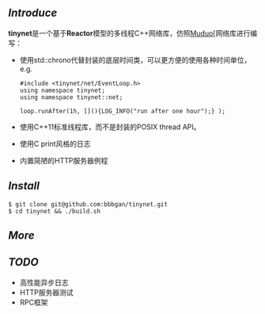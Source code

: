 ## *Introduce*

​	**tinynet**是一个基于**Reactor**模型的多线程C++网络库，仿照[Muduo](https://github.com/chenshuo/muduo)[网络库进行编写：

+ 使用std::chrono代替封装的底层时间类，可以更方便的使用各种时间单位， e.g.

  ```
  #include <tinynet/net/EventLoop.h>
  using namespace tinynet;
  using namespace tinynet::net;
  
  loop.runAfter(1h, [](){LOG_INFO("run after one hour");} );
  ```

+ 使用C++11标准线程库，而不是封装的POSIX thread API。

+ 使用C print风格的日志

+ 内置简陋的HTTP服务器例程

## *Install*

```
$ git clone git@github.com:bbbgan/tinynet.git
$ cd tinynet && ./build.sh
```

## *More*



## *TODO*

+ 高性能异步日志
+ HTTP服务器测试
+ RPC框架



